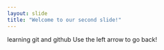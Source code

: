 ```yaml
---
layout: slide
title: "Welcome to our second slide!"
---
```

learning git and github
Use the left arrow to go back!